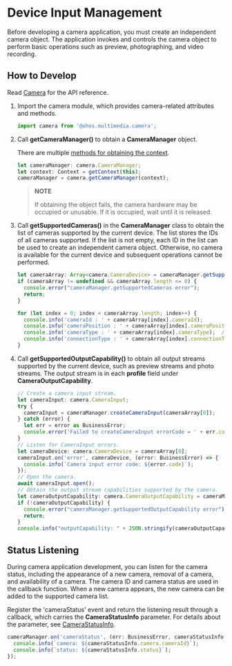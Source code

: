 # Device Input Management

Before developing a camera application, you must create an independent camera object. The application invokes and controls the camera object to perform basic operations such as preview, photographing, and video recording.

## How to Develop

Read [Camera](../reference/apis/js-apis-camera.md) for the API reference.

1. Import the camera module, which provides camera-related attributes and methods.
     
   ```ts
   import camera from '@ohos.multimedia.camera';
   ```

2. Call **getCameraManager()** to obtain a **CameraManager** object.

   There are multiple [methods for obtaining the context](../application-models/application-context-stage.md).
   ```ts
   let cameraManager: camera.CameraManager;
   let context: Context = getContext(this);
   cameraManager = camera.getCameraManager(context);
   ```

   > **NOTE**
   >
   > If obtaining the object fails, the camera hardware may be occupied or unusable. If it is occupied, wait until it is released.

3. Call **getSupportedCameras()** in the **CameraManager** class to obtain the list of cameras supported by the current device. The list stores the IDs of all cameras supported. If the list is not empty, each ID in the list can be used to create an independent camera object. Otherwise, no camera is available for the current device and subsequent operations cannot be performed.
     
   ```ts
   let cameraArray: Array<camera.CameraDevice> = cameraManager.getSupportedCameras();
   if (cameraArray != undefined && cameraArray.length <= 0) {
     console.error("cameraManager.getSupportedCameras error");
     return;
   } 
   
   for (let index = 0; index < cameraArray.length; index++) {
     console.info('cameraId : ' + cameraArray[index].cameraId);                          // Obtain the camera ID.
     console.info('cameraPosition : ' + cameraArray[index].cameraPosition);  // Obtain the camera position.
     console.info('cameraType : ' + cameraArray[index].cameraType);  // Obtain the camera type.
     console.info('connectionType : ' + cameraArray[index].connectionType);  // Obtain the camera connection type.
   }
   ```

4. Call **getSupportedOutputCapability()** to obtain all output streams supported by the current device, such as preview streams and photo streams. The output stream is in each **profile** field under **CameraOutputCapability**.
     
   ```ts
   // Create a camera input stream.
   let cameraInput: camera.CameraInput;
   try {    
     cameraInput = cameraManager.createCameraInput(cameraArray[0]);
   } catch (error) {
     let err = error as BusinessError;
     console.error('Failed to createCameraInput errorCode = ' + err.code);
   } 
   // Listen for CameraInput errors.
   let cameraDevice: camera.CameraDevice = cameraArray[0];
   cameraInput.on('error', cameraDevice, (error: BusinessError) => {
     console.info(`Camera input error code: ${error.code}`);
   });
   // Open the camera.
   await cameraInput.open(); 
   // Obtain the output stream capabilities supported by the camera.
   let cameraOutputCapability: camera.CameraOutputCapability = cameraManager.getSupportedOutputCapability(cameraArray[0]);
   if (!cameraOutputCapability) {
     console.error("cameraManager.getSupportedOutputCapability error");
     return;
   }
   console.info("outputCapability: " + JSON.stringify(cameraOutputCapability));
   ```


## Status Listening

During camera application development, you can listen for the camera status, including the appearance of a new camera, removal of a camera, and availability of a camera. The camera ID and camera status are used in the callback function. When a new camera appears, the new camera can be added to the supported camera list.

Register the 'cameraStatus' event and return the listening result through a callback, which carries the **CameraStatusInfo** parameter. For details about the parameter, see [CameraStatusInfo](../reference/apis/js-apis-camera.md#camerastatusinfo).
  
```ts
cameraManager.on('cameraStatus', (err: BusinessError, cameraStatusInfo: camera.CameraStatusInfo) => {
  console.info(`camera: ${cameraStatusInfo.camera.cameraId}`);
  console.info(`status: ${cameraStatusInfo.status}`);
});
```
